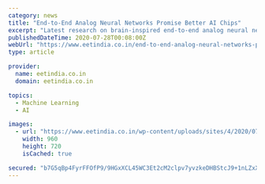 ```yaml
---
category: news
title: "End-to-End Analog Neural Networks Promise Better AI Chips"
excerpt: "Latest research on brain-inspired end-to-end analog neural networks promises fast, very low power AI chips, without on-chip ADCs and"
publishedDateTime: 2020-07-28T00:08:00Z
webUrl: "https://www.eetindia.co.in/end-to-end-analog-neural-networks-promise-better-ai-chips/"
type: article

provider:
  name: eetindia.co.in
  domain: eetindia.co.in

topics:
  - Machine Learning
  - AI

images:
  - url: "https://www.eetindia.co.in/wp-content/uploads/sites/4/2020/07/Rain-Neuromorphics-Concept-1.jpg"
    width: 960
    height: 720
    isCached: true

secured: "b7G5qBp4FyrFFOfP9/9HGxXCL45WC3Et2cM2clpv7yvzkeDHBStcJ9+1nLZxXKvWCkoaDLT17I58BIz5otsQaPUiYbyfkyEae3iEtCyDDdnBDqQLTy37ug3u+WaS00KOVEwvVG3pQpb93GHXeeuDMYKkTNOmB26VwV2DXum1FPyyHeEXAAA212T/bnJ9Qfq2hlJclWiqoQLy+EeHH2POb9CQqNmS/o8KuWiBtn85gICLSS2eiZ5wXqbzBCmGvVFP8iknYib3zHZ2b9dj1HQZdUVB5oSn8EcZaWArs4O7iLUj/Fjyqe/PC2O4HsYoEcjuXAMGwMS+8KrJhNbKUEyC9Q==;UR8dVWdKyO7g9yf7l5VsVg=="
---
```


